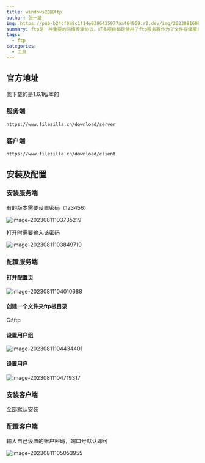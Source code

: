 ```yaml
---
title: windows安装ftp
author: 张一雄
img: https://pub-b24cf0a8c1f14e9386435977aa464959.r2.dev/img/20230816090747.png
summary: ftp是一种重要的网络传输协议，好多项目都是使用了ftp服务器作为了文件存储服务。所以我认为在本地搭建一个ftp服务，进行学习和测试，是一件很重要的事情
tags:
  - ftp
categories:
  - 工具
---
```


## 官方地址

我下载的是1.6.1版本的

### 服务端

```http
https://www.filezilla.cn/download/server
```

### 客户端

```http
https://www.filezilla.cn/download/client
```

## 安装及配置

### 安装服务端

有的版本需要设置密码（123456）

![image-20230811103735219](https://pub-b24cf0a8c1f14e9386435977aa464959.r2.dev/img/20230811103736.png)

打开时需要输入该密码

![image-20230811103849719](https://pub-b24cf0a8c1f14e9386435977aa464959.r2.dev/img/20230811103850.png)

### 配置服务端

#### 打开配置页

![image-20230811104010688](https://pub-b24cf0a8c1f14e9386435977aa464959.r2.dev/img/20230811104011.png)

#### 创建一个文件夹ftp根目录

C:\ftp

#### 设置用户组

![image-20230811104434401](https://pub-b24cf0a8c1f14e9386435977aa464959.r2.dev/img/20230811104437.png)

#### 设置用户

![image-20230811104719317](https://pub-b24cf0a8c1f14e9386435977aa464959.r2.dev/img/20230811104720.png)

### 安装客户端

全部默认安装

### 配置客户端

输入自己设置的账户密码，端口号默认即可

![image-20230811105053955](https://pub-b24cf0a8c1f14e9386435977aa464959.r2.dev/img/20230811105055.png)
